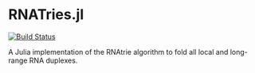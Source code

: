 # RNATries.jl

[![Build Status](https://travis-ci.com/timbitz/RNATries.jl.svg?token=R7mZheNGhsReQ7hn2gdf&branch=master)](https://travis-ci.com/timbitz/RNATries.jl)

A Julia implementation of the RNAtrie algorithm to fold all local and long-range RNA duplexes.
